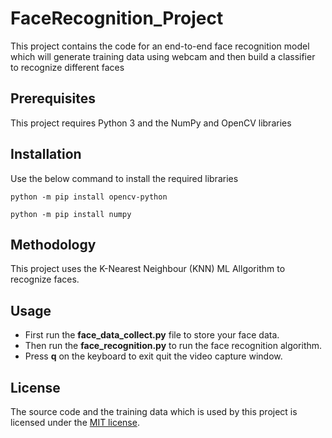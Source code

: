 # FaceRecognition_Project
This project contains the code for an end-to-end face recognition model which will generate training data using webcam and then build a classifier to recognize different faces

## Prerequisites
This project requires Python 3 and the NumPy and OpenCV libraries


## Installation
Use the below command to install the required libraries

````python -m pip install opencv-python````

````python -m pip install numpy````

## Methodology
This project uses the K-Nearest Neighbour (KNN) ML  Allgorithm to recognize faces.

## Usage
* First run the **face_data_collect.py** file to store your face data.
* Then run the **face_recognition.py** to run the face recognition algorithm.
* Press **q** on the keyboard to exit quit the video capture window.

## License
The source code and the training data which is used by this project is licensed under the [MIT license](https://github.com/kprakhar27/FaceRecognition_Project/blob/main/LICENSE).